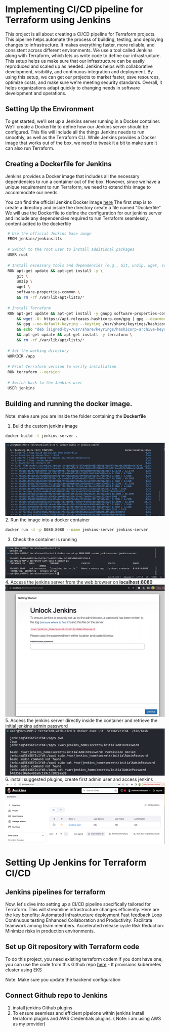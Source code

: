 # Implementing CI/CD pipeline for Terraform using Jenkins
This project is all about creating a CI/CD pipeline for Terraform projects. This pipeline helps automate the process of building, testing, and deploying changes to infrastructure. It makes everything faster, more reliable, and consistent across different environments. We use a tool called Jenkins along with Terraform, which lets us write code to define our infrastructure. This setup helps us make sure that our infrastructure can be easily reproduced and scaled up as needed. Jenkins helps with collaborative development, visibility, and continuous integration and deployment. By using this setup, we can get our projects to market faster, save resources, optimize costs, and make sure we're meeting security standards. Overall, it helps organizations adapt quickly to changing needs in software development and operations.
## Setting Up the Environment
To get started, we'll set up a Jenkins server running in a Docker container. We'll create a Dockerfile to define how our Jenkins server should be configured. This file will include all the things Jenkins needs to run smoothly, as well as the Terraform CLI. While Jenkins provides a Docker image that works out of the box, we need to tweak it a bit to make sure it can also run Terraform.

## Creating a Dockerfile for Jenkins
Jenkins provides a Docker image that includes all the necessary dependencies to run a container out of the box. However, since we have a unique requirement to run Terraform, we need to extend this image to accommodate our needs.

You can find the official Jenkins Docker image [here](https://hub.docker.com/r/jenkins/jenkins)
 The first step is to create a directory and inside the directory create a file named "Dockerfile" 
 We will use the Dockerfile to define the configuration for our jenkins server and include any dependencies required to run Terraform seamlessly. 
content added to the dockerfile
```bash
 # Use the official Jenkins base image
 FROM jenkins/jenkins:lts

 # Switch to the root user to install additional packages
 USER root

 # Install necessary tools and dependencies (e.g., Git, unzip, wget, software-properties-common)
 RUN apt-get update && apt-get install -y \
     git \
     unzip \
     wget \
     software-properties-common \
     && rm -rf /var/lib/apt/lists/*

 # Install Terraform
 RUN apt-get update && apt-get install -y gnupg software-properties-common wget \
     && wget -O- https://apt.releases.hashicorp.com/gpg | gpg --dearmor | tee /usr/share/keyrings/hashicorp-archive-keyring.gpg \
     && gpg --no-default-keyring --keyring /usr/share/keyrings/hashicorp-archive-keyring.gpg --fingerprint \
     && echo "deb [signed-by=/usr/share/keyrings/hashicorp-archive-keyring.gpg] https://apt.releases.hashicorp.com $(lsb_release -cs) main" | tee /etc/apt/sources.list.d/hashicorp.list \
     && apt-get update && apt-get install -y terraform \
     && rm -rf /var/lib/apt/lists/*

 # Set the working directory
 WORKDIR /app

 # Print Terraform version to verify installation
 RUN terraform --version

 # Switch back to the Jenkins user
 USER jenkins

```

## Building and running the docker image.

Note: make sure you are inside the folder containing the **Dockerfile**

1. Build the custom jenkins image
```bash
docker build -t jenkins-server .
```
![docker-build](screenshot/dockerbuild.png)
2. Run the image into a docker container
```bash 
docker run -d -p 8080:8080 --name jenkins-server jenkins-server 
```
3. Check the container is running

![docker-run](screenshot/dkrun.png)
4. Access the jenkins server from the web browser on **localhost:8080**
![localhost](screenshot/localhost.png)
5. Access the jenkins server directly inside the container and retrieve the initial jenkins admin password
![jenkins-pass](screenshot/jpass.png)
6. install suggested plugins, create first admin user and access jenkins
![jenkins-homepage](screenshot/jhome.png)

# Setting Up Jenkins for Terraform CI/CD
## Jenkins pipelines for terraform

Now, let's dive into setting up a CI/CD pipeline specifically tailored for Terraform. This will streamline infrastructure changes efficiently. Here are the key benefits: 
Automated infrastructure deployment
Fast feedback Loop
Continuous testing
Enhanced Collaboration and Productivity: Facilitate teamwork among team members.
Accelerated release cycle
Risk Reduction: Minimize risks in production environments.
## Set up Git repository with Terraform code

To do this project, you need existing terraform codem if you dont have one, you can use the code from this Github repo [here](https://github.com/babslekson/terraform-aws-pipeline.git) - It provisions kubernetes cluster using EKS

Note: Make sure you update the backend configuration

## Connect Github repo to Jenkins
1. install jenkins Github plugins
2. To ensure seemless and efficient pipelone within jenkins install terraform plugins and AWS Credentials plugins. ( Note: i am using AWS as my provider)